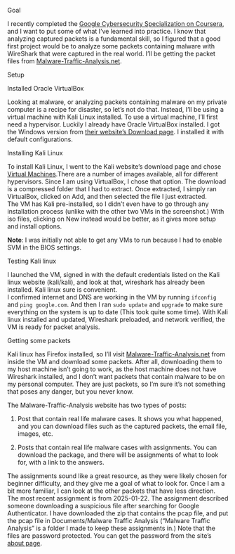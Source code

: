 Goal

I recently completed the [Google Cybersecurity Specialization on Coursera](https://www.coursera.org/professional-certificates/google-cybersecurity), and I want to put some of what I’ve learned into practice. I know that analyzing captured packets is a fundamental skill, so I figured that a good first project would be to analyze some packets containing malware with WireShark that were captured in the real world. I’ll be getting the packet files from [Malware-Traffic-Analysis.net](http://Malware-Traffic-Analysis.net). 

Setup

Installed Oracle VirtualBox

Looking at malware, or analyzing packets containing malware on my private computer is a recipe for disaster, so let’s not do that. Instead, I’ll be using a virtual machine with Kali Linux installed. To use a virtual machine, I’ll first need a hypervisor. Luckily I already have Oracle VirtualBox installed. I got the Windows version from [their website’s Download page](https://www.virtualbox.org/wiki/Downloads). I installed it with default configurations.

Installing Kali Linux

To install Kali Linux, I went to the Kali website’s download page and chose [Virtual Machines](https://www.kali.org/get-kali/#kali-virtual-machines).There are a number of images available, all for different hypervisors. Since I am using VirtualBox, I chose that option. The download is a compressed folder that I had to extract. Once extracted, I simply ran VirtualBox, clicked on Add, and then selected the file I just extracted.  
The VM has Kali pre-installed, so I didn’t even have to go through any installation process (unlike with the other two VMs in the screenshot.) With iso files, clicking on New instead would be better, as it gives more setup and install options.

**Note**: I was initially not able to get any VMs to run because I had to enable SVM in the BIOS settings.

Testing Kali linux

I launched the VM, signed in with the default credentials listed on the Kali linux website (kali/kali), and look at that, wireshark has already been installed. Kali linux sure is convenient.  
I confirmed internet and DNS are working in the VM by running `ifconfig` and `ping google.com`. And then I ran `sudo update` and `upgrade` to make sure everything on the system is up to date (This took quite some time). With Kali linux installed and updated, Wireshark preloaded, and network verified, the VM is ready for packet analysis.

Getting some packets

Kali linux has Firefox installed, so I’ll visit [Malware-Traffic-Analysis.net](http://Malware-Traffic-Analysis.net) from inside the VM and download some packets. After all, downloading them to my host machine isn’t going to work, as the host machine does not have Wireshark installed, and I don’t want packets that contain malware to be on my personal computer. They are just packets, so I’m sure it’s not something that poses any danger, but you never know.

The Malware-Traffic-Analysis website has two types of posts:

1. Post that contain real life malware cases. It shows you what happened, and you can download files such as the captured packets, the email file, images, etc.

2. Posts that contain real life malware cases with assignments. You can download the package, and there will be assignments of what to look for, with a link to the answers.

The assignments sound like a great resource, as they were likely chosen for beginner difficulty, and they give me a goal of what to look for. Once I am a bit more familiar, I can look at the other packets that have less direction.  
The most recent assignment is from 2025-01-22. The assignment described someone downloading a suspicious file after searching for Google Authenticator. I have downloaded the zip that contains the pcap file, and put the pcap file in Documents/Malware Traffic Analysis (“Malware Traffic Analysis” is a folder I made to keep these assignments in.) Note that the files are password protected. You can get the password from the site’s [about page](https://www.malware-traffic-analysis.net/about.html).
